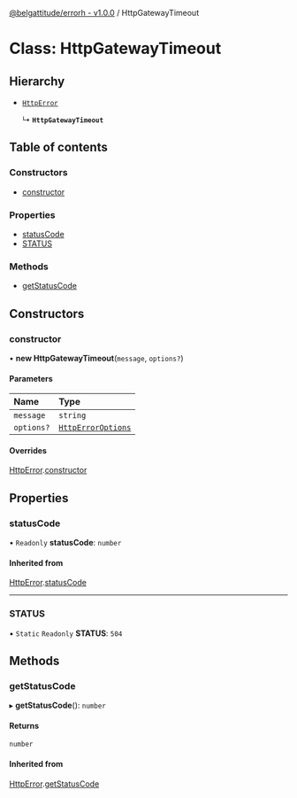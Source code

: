 [@belgattitude/errorh - v1.0.0](../README.md) / HttpGatewayTimeout

# Class: HttpGatewayTimeout

## Hierarchy

- [`HttpError`](HttpError.md)

  ↳ **`HttpGatewayTimeout`**

## Table of contents

### Constructors

- [constructor](HttpGatewayTimeout.md#constructor)

### Properties

- [statusCode](HttpGatewayTimeout.md#statuscode)
- [STATUS](HttpGatewayTimeout.md#status)

### Methods

- [getStatusCode](HttpGatewayTimeout.md#getstatuscode)

## Constructors

### constructor

• **new HttpGatewayTimeout**(`message`, `options?`)

#### Parameters

| Name       | Type                                                |
| :--------- | :-------------------------------------------------- |
| `message`  | `string`                                            |
| `options?` | [`HttpErrorOptions`](../README.md#httperroroptions) |

#### Overrides

[HttpError](HttpError.md).[constructor](HttpError.md#constructor)

## Properties

### statusCode

• `Readonly` **statusCode**: `number`

#### Inherited from

[HttpError](HttpError.md).[statusCode](HttpError.md#statuscode)

---

### STATUS

▪ `Static` `Readonly` **STATUS**: `504`

## Methods

### getStatusCode

▸ **getStatusCode**(): `number`

#### Returns

`number`

#### Inherited from

[HttpError](HttpError.md).[getStatusCode](HttpError.md#getstatuscode)
